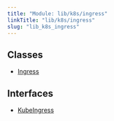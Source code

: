 ```yaml
---
title: "Module: lib/k8s/ingress"
linkTitle: "lib/k8s/ingress"
slug: "lib_k8s_ingress"
---
```


## Classes

- [Ingress](../classes/lib_k8s_ingress.Ingress.md)

## Interfaces

- [KubeIngress](../interfaces/lib_k8s_ingress.KubeIngress.md)
